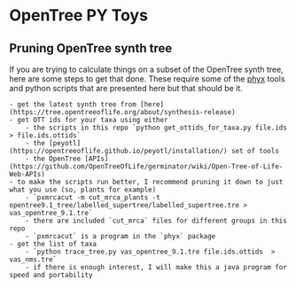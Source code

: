 # OpenTree PY Toys


## Pruning OpenTree synth tree
If you are trying to calculate things on a subset of the OpenTree synth tree, here are some steps to get that done. These require some of the [phyx](https://github.com/FePhyFoFum/phyx) tools and python scripts that are presented here but that should be it.

    - get the latest synth tree from [here](https://tree.opentreeoflife.org/about/synthesis-release)
    - get OTT ids for your taxa using either
        - the scripts in this repo `python get_ottids_for_taxa.py file.ids > file.ids.ottids`
        - the [peyotl](https://opentreeoflife.github.io/peyotl/installation/) set of tools 
        - the OpenTree [APIs](https://github.com/OpenTreeOfLife/germinator/wiki/Open-Tree-of-Life-Web-APIs)
    - to make the scripts run better, I recommend pruning it down to just what you use (so, plants for example)
        - `pxmrcacut -m cut_mrca_plants -t opentree9.1_tree/labelled_supertree/labelled_supertree.tre > vas_opentree_9.1.tre`
        - there are included `cut_mrca` files for different groups in this repo
        - `pxmrcacut` is a program in the `phyx` package
    - get the list of taxa 
        - `python trace_tree.py vas_opentree_9.1.tre file.ids.ottids  > vas_nms.tre`
        - if there is enough interest, I will make this a java program for speed and portability
